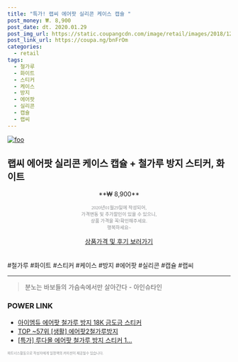 ```yaml
--- 
title: "특가! 랩씨 에어팟 실리콘 케이스 캡슐 " 
post_money: ₩. 8,900 
post_date: dt. 2020.01.29 
post_img_url: https://static.coupangcdn.com/image/retail/images/2018/12/26/18/1/956ae9b7-d528-4f64-ab74-82c3cbd5bd4a.jpg 
post_link_url: https://coupa.ng/bnFrOm 
categories: 
  - retail 
tags: 
  - 철가루 
  - 화이트 
  - 스티커 
  - 케이스 
  - 방지 
  - 에어팟 
  - 실리콘 
  - 캡슐 
  - 랩씨 
--- 
```

[![foo](https://static.coupangcdn.com/image/retail/images/2018/12/26/18/1/956ae9b7-d528-4f64-ab74-82c3cbd5bd4a.jpg)](https://coupa.ng/bnFrOm) 

## 랩씨 에어팟 실리콘 케이스 캡슐 + 철가루 방지 스티커, 화이트 
<p style="text-align: center;">**₩ 8,900**</p> 
<p style="text-align: center;"><span style="color: #898c8f; font-family: Georgia,Times,serif; font-size: 0.75em;">2020년01월29일에 작성되어, <br>가격변동 및 추가할인이 있을 수 있으니,<br> 상품 가격을 꼭!확인해주세요.<br>행복하세요~</span> 
</p>	 
<div markdown="0" style="text-align: center;"><a href="https://coupa.ng/bnFrOm" class="btn btn--success">상품가격 및 후기 보러가기</a></div> 
<br><br> 
  #철가루 #화이트 #스티커 #케이스 #방지 #에어팟 #실리콘 #캡슐 #랩씨 
<hr> 

> 분노는 바보들의 가슴속에서만 살아간다 - 아인슈타인 


### POWER LINK

* <a href="https://blog.naver.com/santokki14/221784445847" target="_blank">아이엠듀 에어팟 철가루 방지 18K 금도금 스티커</a>
* <a href="https://blog.naver.com/fasyy4321/221782428414" target="_blank"> TOP ~57위 [생활] 에어팟2철가루방지</a>
* <a href="https://blog.naver.com/sakai111/221789504575" target="_blank">[특가] 루다몰 에어팟 철가루 방지 스티커 1...</a>

<span style="color: #898c8f; font-family: Georgia,Times,serif; font-size: 0.55em;">파트너스활동으로 작성자에게 일정액의 커미션이 제공될수 있습니다.</span> 
